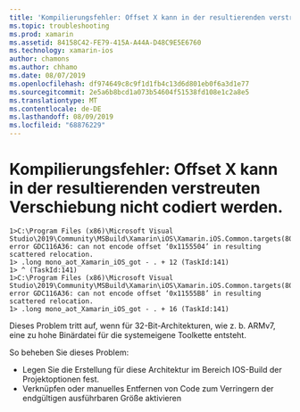 ```yaml
---
title: 'Kompilierungsfehler: Offset X kann in der resultierenden verstreuten Verschiebung nicht codiert werden.'
ms.topic: troubleshooting
ms.prod: xamarin
ms.assetid: 84158C42-FE79-415A-A44A-D48C9E5E6760
ms.technology: xamarin-ios
author: chamons
ms.author: chhamo
ms.date: 08/07/2019
ms.openlocfilehash: df974649c8c9f1d1fb4c13d6d801eb0f6a3d1e77
ms.sourcegitcommit: 2e5a6b8bcd1a073b54604f51538fd108e1c2a8e5
ms.translationtype: MT
ms.contentlocale: de-DE
ms.lasthandoff: 08/09/2019
ms.locfileid: "68876229"
---
```

# <a name="compile-error-can-not-encode-offset-x-in-resulting-scattered-relocation"></a>Kompilierungsfehler: Offset X kann in der resultierenden verstreuten Verschiebung nicht codiert werden.

```
1>C:\Program Files (x86)\Microsoft Visual Studio\2019\Community\MSBuild\Xamarin\iOS\Xamarin.iOS.Common.targets(804,3): error GDC116A36: can not encode offset ‘0x1155504’ in resulting scattered relocation.
1> .long mono_aot_Xamarin_iOS_got - . + 12 (TaskId:141)
1> ^ (TaskId:141)
1>C:\Program Files (x86)\Microsoft Visual Studio\2019\Community\MSBuild\Xamarin\iOS\Xamarin.iOS.Common.targets(804,3): error GDC116A36: can not encode offset ‘0x11555B8’ in resulting scattered relocation.
1> .long mono_aot_Xamarin_iOS_got - . + 16 (TaskId:141)
```

Dieses Problem tritt auf, wenn für 32-Bit-Architekturen, wie z. b. ARMv7, eine zu hohe Binärdatei für die systemeigene Toolkette entsteht.

So beheben Sie dieses Problem:

- Legen Sie die Erstellung für diese Architektur im Bereich IOS-Build der Projektoptionen fest.
- Verknüpfen oder manuelles Entfernen von Code zum Verringern der endgültigen ausführbaren Größe aktivieren
